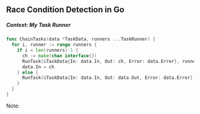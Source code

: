 ## Race Condition Detection in Go

##### Context: My Task Runner

```Go
func ChainTasks(data *TaskData, runners ...TaskRunner) {
  for i, runner := range runners {
    if i < len(runners)-1 {
      ch := make(chan interface{})
      RunTask(&TaskData{In: data.In, Out: ch, Error: data.Error}, runner)
      data.In = ch
    } else {
      RunTask(&TaskData{In: data.In, Out: data.Out, Error: data.Error}, runner)
    }
  }
}
```

Note: 
